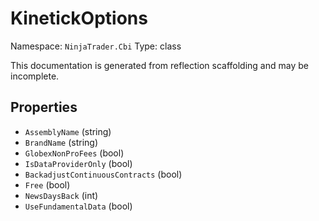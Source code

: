 # KinetickOptions

Namespace: `NinjaTrader.Cbi`
Type: class

This documentation is generated from reflection scaffolding and may be incomplete.

## Properties
- `AssemblyName` (string)
- `BrandName` (string)
- `GlobexNonProFees` (bool)
- `IsDataProviderOnly` (bool)
- `BackadjustContinuousContracts` (bool)
- `Free` (bool)
- `NewsDaysBack` (int)
- `UseFundamentalData` (bool)
